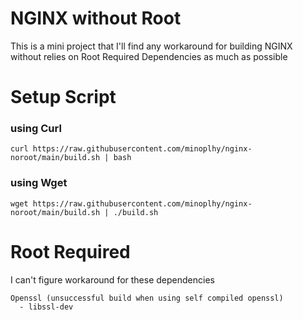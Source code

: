 # NGINX without Root
This is a mini project that I'll find any workaround for building NGINX without relies on Root Required Dependencies as much as possible

# Setup Script

### using Curl
```
curl https://raw.githubusercontent.com/minoplhy/nginx-noroot/main/build.sh | bash
```

### using Wget
```
wget https://raw.githubusercontent.com/minoplhy/nginx-noroot/main/build.sh | ./build.sh
```

# Root Required
I can't figure workaround for these dependencies

```
Openssl (unsuccessful build when using self compiled openssl)
  - libssl-dev
```